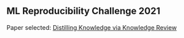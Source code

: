 ## ML Reproducibility Challenge 2021

Paper selected: [Distilling Knowledge via Knowledge Review](https://arxiv.org/pdf/2104.09044.pdf)
